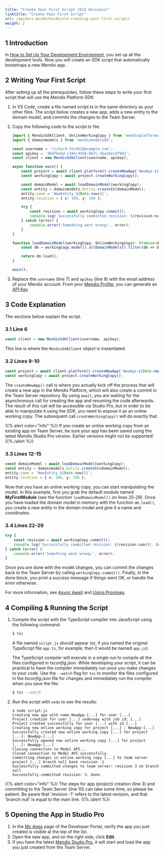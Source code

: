 ```yaml
---
title: "Create Your First Script (Old Versions)"
linktitle: "Create Your First Script"
url: /apidocs-mxsdk/mxsdk/old-creating-your-first-script/
weight: 2
---
```


## 1 Introduction

In [How to Set Up Your Development Environment](/apidocs-mxsdk/mxsdk/old-setting-up-your-development-environment/), you set up all the development tools. Now you will create an SDK script that automatically bootstraps a new Mendix app.

## 2 Writing Your First Script

After setting up all the prerequisites, follow these steps to write your first script that will use the Mendix Platform SDK:

1. In VS Code, create a file named *script.ts* in the same directory as your other files. The script below creates a new app, adds a new entity to the domain model, and commits the changes to the Team Server.
2. Copy the following code to the  *script.ts* file:

    ```ts
    import { MendixSdkClient, OnlineWorkingCopy } from 'mendixplatformsdk';
    import { domainmodels } from 'mendixmodelsdk';

    const username = 'richard.ford51@example.com';
    const apikey = '364fbe6d-c34d-4568-bb7c-1baa5ecdf9d1';
    const client = new MendixSdkClient(username, apikey);

    async function main() {
        const project = await client.platform().createNewApp(`NewApp-${Date.now()}`);
        const workingCopy = await project.createWorkingCopy();

        const domainModel = await loadDomainModel(workingCopy);
        const entity = domainmodels.Entity.createIn(domainModel);
        entity.name = `NewEntity_${Date.now()}`;
        entity.location = { x: 100, y: 100 };

        try {
            const revision = await workingCopy.commit();
            console.log(`Successfully committed revision: ${revision.num()}. Done.`)
        } catch (error) {
            console.error('Something went wrong:', error);
        }
    }

    function loadDomainModel(workingCopy: OnlineWorkingCopy): Promise<domainmodels.DomainModel> {
        const dm = workingCopy.model().allDomainModels().filter(dm => dm.containerAsModule.name === 'MyFirstModule')[0];

        return dm.load();
    }

    main();
    ```

3. Replace the `username` (line 7) and `apikey` (line 8) with the email address of your Mendix account. From your [Mendix Profile](/developerportal/community-tools/mendix-profile/#api-key), you can generate an [API Key](/apidocs-mxsdk/apidocs/authentication/).

## 3 Code Explanation

The sections below explain the script.

### 3.1 Line 6

```ts
const client = new MendixSdkClient(username, apikey);
```

This line is where the `MendixSdkClient` object is instantiated.

### 3.2 Lines 9-10

```ts
const project = await client.platform().createNewApp(`NewApp-${Date.now()}`);
const workingCopy = await project.createWorkingCopy();
```

The `createNewApp()` call is where you actually kick off the process that will create a new app in the Mendix Platform, which will also create a commit in the Team Server repository. By using `await`, you are waiting for the asynchronous call for creating the app and resuming the code afterwards. The result of this call will be accessible via Studio Pro, but in order to be able to manipulate it using the SDK, you need to expose it as an online working copy. The subsequent call `createWorkingCopy()` will do exactly that.

{{% alert color="info" %}}
If you create an online working copy from an existing app on Team Server, be sure your app has been saved using the latest Mendix Studio Pro version. Earlier versions might not be supported!
{{% /alert %}}

### 3.3 Lines 12-15

```ts
const domainModel = await loadDomainModel(workingCopy);
const entity = domainmodels.Entity.createIn(domainModel);
entity.name = `NewEntity_${Date.now()}`;
entity.location = { x: 100, y: 100 };
```

Now that you have an online working copy, you can start manipulating the model. In this example, first you grab the default module named **MyFirstModule** (see the function `loadDomainModel()` on lines 25-29). Once you have loaded the domain model in memory with the function `dm.load()`, you create a new entity in the domain model and give it a name and coordinates.

### 3.4 Lines 22-29

```ts
try {
    const revision = await workingCopy.commit();
    console.log(`Successfully committed revision: ${revision.num()}. Done.`)
} catch (error) {
    console.error('Something went wrong:', error);
}
```

Once you are done with the model changes, you can commit the changes back to the Team Server by calling `workingCopy.commit()`. Finally, in the done block, you print a success message if things went OK, or handle the error otherwise. 

For more information, see [Async Await](https://basarat.gitbook.io/typescript/future-javascript/async-await) and [Using Promises](https://developer.mozilla.org/en-US/docs/Web/JavaScript/Guide/Using_promises).

## 4 Compiling & Running the Script

1. Compile the script with the TypeScript compiler into JavaScript using the following command:

    ```bash
    $ tsc
    ```

    A file named `script.js` should appear (or, if you named the original TypeScript file `app.ts`, for example, then it would be named `app.js`).

    The TypeScript compiler will execute in a single run to compile all the files configured in *tsconfig.json*. While developing your script, it can be practical to have the compiler immediately run once you make changes to your code. Use the `--watch` flag for `tsc` to monitor the files configured in the *tsconfig.json* file for changes and immediately run the compiler when you save the file:

    ```bash
    $ tsc --watch
    ```

2. Run the script with `node` to see the results:

    ```text
    $ node script.js
    Creating new app with name NewApp-[...] for user [...]
    Project creation for user [...] underway with job id: [...]
    Project created successfully for user [...] with id [...]
    Creating new online working copy for project [...] : NewApp-[...]
    Successfully created new online working copy [...] for project [...]: NewApp-[...]
    Successfully opened new online working copy [...] for project [...]: NewApp-[...]
    Closing connection to Model API...
    Closed connection to Model API successfully.
    Committing changes in online working copy [...] to team server project [...] branch null base revision -1
    Successfully committed changes to team server: revision 3 on branch null
    Successfully committed revision: 3. Done.
    ```

{{% alert color="info" %}}
The steps for app (project) creation (line 3) and committing to the Team Server (line 10) can take some time, so please be patient. Be aware that 'revision -1' refers to the latest revision, and that 'branch null' is equal to the main line.
{{% /alert %}}

## 5 Opening the App in Studio Pro

1. In the [My Apps](/developerportal/#my-apps) page of the Developer Portal, verify the app you just created is visible at the top of the list.
2. Open the new app, and on the right side, click **Edit**.
3. If you have the latest [Mendix Studio Pro](https://marketplace.mendix.com/link/studiopro/), it will start and load the app you just created from the Team Server.
